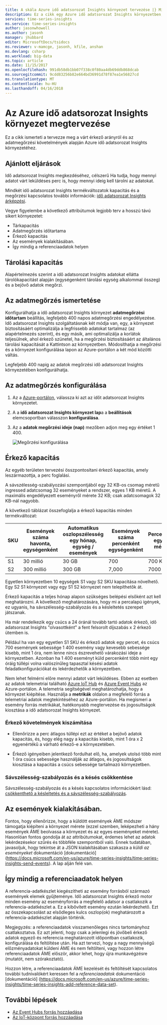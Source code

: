 ```yaml
---
title: A skála Azure idő adatsorozat Insights környezet tervezése |} Microsoft Docs
description: Ez a cikk egy Azure idő adatsorozat Insights környezetben, például a tárolási kapacitás, az adatmegőrzés, érkező kapacitás, és a figyelést tervezése során kövesse a bevált gyakorlatokat ismerteti.
services: time-series-insights
ms.service: time-series-insights
author: jasonwhowell
ms.author: jasonh
manager: jhubbard
editor: MicrosoftDocs/tsidocs
ms.reviewer: v-mamcge, jasonh, kfile, anshan
ms.devlang: csharp
ms.workload: big-data
ms.topic: article
ms.date: 11/15/2017
ms.openlocfilehash: 991db58db1bb07f338c0f80aa4db69ddb868dcab
ms.sourcegitcommit: 9cdd83256b82e664bd36991d78f87ea1e56827cd
ms.translationtype: MT
ms.contentlocale: hu-HU
ms.lasthandoff: 04/16/2018
---
```

# <a name="plan-your-azure-time-series-insights-environment"></a>Az Azure idő adatsorozat Insights környezet megtervezése

Ez a cikk ismerteti a tervezze meg a várt érkező arányról és az adatmegőrzési követelmények alapján Azure idő adatsorozat Insights környezetéhez.

## <a name="best-practices"></a>Ajánlott eljárások

Idő adatsorozat Insights megkezdéséhez, célszerű Ha tudja, hogy mennyi adatot várt leküldéses perc is, hogy mennyi ideig kell tárolni az adatokat.  

Mindkét idő adatsorozat Insights termékváltozatok kapacitás és a megőrzési kapcsolatos további információk: [idő adatsorozat Insights árképzési](https://azure.microsoft.com/pricing/details/time-series-insights/).

Vegye figyelembe a következő attribútumok legjobb terv a hosszú távú sikert környezetet: 
- Tárkapacitás
- Adatmegőrzés időtartama
- Érkező kapacitás 
- Az események kialakításában.
- Így mindig a referenciaadatok helyen

## <a name="understand-storage-capacity"></a>Tárolási kapacitás
Alapértelmezés szerint a idő adatsorozat Insights adatokat ellátta tárolókapacitást alapján (egységenként tárolási egység alkalommal összeg) és a bejövő adatok megőrzi.

## <a name="understand-data-retention"></a>Az adatmegőrzés ismertetése
Konfigurálhatja a idő adatsorozat Insights környezet **adatmegőrzési időtartam** beállítás, legfeljebb 400 napos adatmegőrzési engedélyezése.  Idő adatsorozat Insights szolgáltatásnak két módja van, egy, a környezet biztosításáért optimalizálja a legfrissebb adatokat tartalmaz (az alapértelmezés szerint), és egy másik, ami optimalizálja a korlátok teljesülnek, ahol érkező szünetel, ha a megőrzési biztosításáért az általános tárolási kapacitását a Kattintson az környezetben.  Módosíthatja a megőrzési és a környezet konfigurálása lapon az Azure-portálon a két mód közötti váltás.

Legfeljebb 400 napig az adatok megőrzési idő adatsorozat Insights környezetében konfigurálhatja.

## <a name="configure-data-retention"></a>Az adatmegőrzés konfigurálása

1. Az a [Azure-portálon](https://portal.azure.com), válassza ki azt az időt adatsorozat Insights környezetet.

2. A a **idő adatsorozat Insights környezet lap**a a **beállítások** elemcsoportban válasszon **konfigurálása**. 

3. Az a **adatok megőrzési ideje (nap)** mezőben adjon meg egy értéket 1 400.

   ![Megőrzési konfigurálása](media/environment-mitigate-latency/configure-retention.png)

## <a name="understand-ingress-capacity"></a>Érkező kapacitás

Az egyéb területen tervezési összpontosítani érkező kapacitás, amely leszármazottja, a perc foglalási. 

A sávszélesség-szabályozási szempontjából egy 32 KB-os csomag méretű ingressed adatcsomag 32 eseményeket a rendszer, egyes 1 KB méretű. A maximális engedélyezett eseményről mérete 32 KB; csak adatcsomagok 32 KB-nál nagyobb.

A következő táblázat összefoglalja a érkező kapacitás minden termékváltozat:

|SKU  |Események száma havonta, egységenként  |Automatikus oszlopszélesség egy hónap, egység / események  |Események száma percenként egységenként  | Percenként, egység mérete   |
|---------|---------|---------|---------|---------|
|S1     |   30 millió     |  30 GB     |  700    |  700 KB   |
|S2     |   300 millió    |   300 GB   | 7,000   | 7000 KB  |

Egyetlen környezetben 10 egységek S1 vagy S2 SKU kapacitása növelhető. Egy S2 S1 környezet vagy egy S1 S2 környezet nem telepíthetők át. 

Érkező kapacitás a teljes hónap alapon szükséges belépési elsőként azt kell meghatározni. A következő meghatározására, hogy mi a percalapú igények, ez ugyanis, ha sávszélesség-szabályozás és a késleltetés szerepet játszanak.

Ha már rendelkezik egy csúcs a 24 óránál tovább tartó adatok érkező, idő adatsorozat Insights "olvasottként" a fent felsorolt díjszabás x 2 érkező ütemben is. 

Például ha van egy egyetlen S1 SKU és érkező adatok egy percet, és csúcs 700 események sebessége 1 400 esemény vagy kevesebb sebessége kisebb, mint 1 óra, nem lenne nincs észrevehető várakozási ideje a környezetben. Azonban ha 1 400 eseményt küld percenként több mint egy óráig túllépi volna valószínűleg tapasztal késési adatok feladatkonfigurációkat és lekérdezhetők a környezetben. 

Nem lehet felmérni előre mennyi adatot várt leküldéses. Ebben az esetben az adatok telemetriai található [Azure IoT Hub](https://docs.microsoft.com/azure/iot-hub/iot-hub-metrics) és [Azure Event Hubs](https://blogs.msdn.microsoft.com/cloud_solution_architect/2016/05/25/using-the-azure-rest-apis-to-retrieve-event-hub-metrics/) az Azure-portálon. A telemetria segítségével meghatározhatja, hogy a környezet kiépítése. Használja a **metrikák** oldalon a megfelelő forrás a telemetriai adatok megtekintéséhez az Azure-portálon. Ha megismeri a esemény forrás metrikákat, hatékonyabb megtervezése és jogosultságok kiosztása a idő adatsorozat Insights környezet.

### <a name="calculate-ingress-requirements"></a>Érkező követelmények kiszámítása

- Ellenőrizze a perc átlagos túllépi ezt az értéket a bejövő adatok kapacitás, és, hogy elég nagy a kapacitás kisebb, mint 1 óra x 2 egyenértékű a várható érkező-e a környezetében.

- Érkező igényeiben jelentkező fordulhat elő, ha, amelyek utolsó több mint 1 óra csúcs sebessége használják az átlagos, és jogosultságok kiosztása a kapacitás a csúcs sebessége tartalmazó környezetben.
 
### <a name="mitigate-throttling-and-latency"></a>Sávszélesség-szabályozás és a késés csökkentése

Sávszélesség-szabályozás és a késés kapcsolatos információkért lásd: [csökkenthető a késleltetés és a sávszélesség-szabályozás](time-series-insights-environment-mitigate-latency.md). 

## <a name="shaping-your-events"></a>Az események kialakításában.
Fontos, hogy ellenőrizze, hogy a küldött események ÁME módszer támogatja kiépíteni a környezet mérete (ezzel szemben, leképezheti a hány események ÁME beolvassa a környezet és az egyes eseményeket mérete).  Hasonlóan fontos gondolja át az attribútumokat, érdemes lehet az adatok lekérdezésekor szűrés és többféle szempontból való.  Ennek tudatában, javasoljuk, hogy tekintse át a JSON kialakításában szakasza a *küldi az eseményeket* dokumentáció [dokumentáció] (https://docs.microsoft.com/en-us/azure/time-series-insights/time-series-insights-send-events).  A lap alján felé van.  

## <a name="ensuring-you-have-reference-data-in-place"></a>Így mindig a referenciaadatok helyen
A referencia-adatkészlet kiegészítheti az esemény forrásból származó események elemek gyűjteménye. Idő adatsorozat Insights érkező motor minden esemény az eseményforrás a megfelelő adatsor a csatlakozik a referencia-adatkészlet a. Ez a kibővített esemény ezután lekérdezhető. Ezt az összekapcsolást az elsődleges kulcs oszlop(ok) meghatározott a referencia-adatkészlet alapján történik.

Megjegyzés: a referenciaadatok visszamenőleges nincs tartományhoz csatlakoztatva. Ez azt jelenti, hogy csak a jelenlegi és jövőbeli érkező adatok egyező és referencia meghatározott időpontban csatlakozik, konfigurálása és feltöltése után.  Ha azt tervezi, hogy a nagy mennyiségű előzményadatokat küldeni ÁME és nem feltölteni, vagy hozzon létre referenciaadatok ÁME először, akkor lehet, hogy újra munkavégzésre (mutatót, nem szórakoztató).  

Hozzon létre, a referenciaadatok ÁME kezelését és feltöltését kapcsolatos további tudnivalókért keressen fel a *referenciaadatok* dokumentáció [dokumentáció] (https://docs.microsoft.com/en-us/azure/time-series-insights/time-series-insights-add-reference-data-set).


## <a name="next-steps"></a>További lépések
- [Az Event Hubs forrás hozzáadása](time-series-insights-how-to-add-an-event-source-eventhub.md)
- [Az IoT-központ forrás hozzáadása](time-series-insights-how-to-add-an-event-source-iothub.md)
